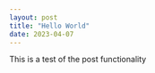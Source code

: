 ```yaml
---
layout: post
title: "Hello World"
date: 2023-04-07
---
```


This is a test of the post functionality
